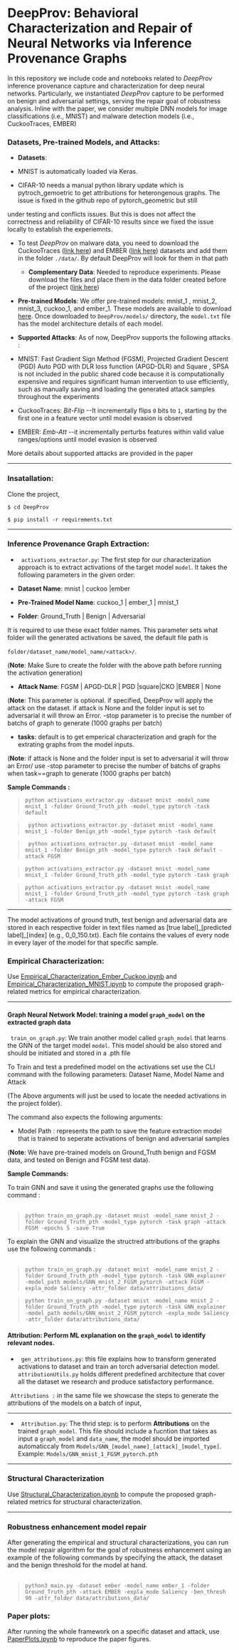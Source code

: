 # DeepProv: Behavioral Characterization and Repair of Neural Networks via Inference Provenance Graphs

  

In this repository we include code and notebooks related to *DeepProv* inference provenance capture and characterization for deep neural networks. Particularly, we instantiated *DeepProv* capture to be performed on benign and adversarial settings, serving the repair goal of robustness analysis. Inline with the paper, we consider multiple DNN models for image classifications (i.e., MNIST) and malware detection models (i.e., CuckooTraces, EMBER) <br  />

  

### Datasets, Pre-trained Models, and Attacks:

  

  

-  **Datasets**:

- MNIST is automatically loaded via Keras.

- CIFAR-10 needs a manual python library update which is pytroch_gemoetric to get attributions for heterongenous graphs. The issue is fixed in the github repo of pytorch_geometric but still

under testing and conflicts issues. But this is does not affect the correctness and reliability of CIFAR-10 results since we fixed the issue locally to establish the experiemnts.

- To test *DeepProv* on malware data, you need to download the CuckooTraces ([link here](https://drive.google.com/file/d/1RAMqh5VVlmSR-Z6mVbiHCti5viyntqwS/view?usp=sharing)) and EMBER ([link here](https://ember.elastic.co/ember_dataset_2018_2.tar.bz2)) datasets and add them in the folder `./data/`. By default DeepProv will look for them in that path<br  />

  -  **Complementary Data**: Needed to reproduce experiments. Please download the files and place them in the data folder created before of the project ([link here](https://drive.google.com/drive/folders/1trvTg5dUrSlfewM-gbG7UtHqcWUNcfCC?usp=sharing))

  

-  **Pre-trained Models**: We offer pre-trained models: mnist_1 , mnist_2, mnist_3, cuckoo_1, and ember_1. These models are available to download [here](https://drive.google.com/drive/folders/1ps2N57PSGscZkq1k4VERovd0a1B3lZDC?usp=sharing). Once downloaded to `DeepProv/models/` directory, the `model.txt` file has the model architecture details of each model.

  

-  **Supported Attacks**: As of now, DeepProv supports the following attacks : <br  />

- MNIST: Fast Gradient Sign Method (FGSM), Projected Gradient Descent (PGD) Auto PGD with DLR loss function (APGD-DLR) and Square , SPSA is not included in the public shared code because it is computationally expensive and requires significant human intervention to use efficiently, such as manually saving and loading the generated attack samples throughout the experiments <br  />

- CuckooTraces: *Bit-Flip* --It incrementally flips `0` bits to `1`, starting by the first one in a feature vector until model evasion is observed <br  />

- EMBER: *Emb-Att* --it incrementally perturbs features within valid value ranges/options until model evasion is observed <br  />

More details about supported attacks are provided in the paper

  

  

***

  

  

### Insatallation:

  

Clone the project,

  

```$ cd DeepProv ```

  

  

```$ pip install -r requirements.txt ```

  

***

  

  

### Inference Provenance Graph Extraction:

  

  

-  ` activations_extractor.py`: The first step for our characterization approach is to extract activations of the target model `model`. It takes the following parameters in the given order:

  

  

-  **Dataset Name**: mnist | cuckoo |ember <br  />

  

-  **Pre-Trained Model Name**: cuckoo_1 | ember_1 | mnist_1 <br  />

  

-  **Folder**: Ground_Truth | Benign | Adversarial <br>

  

It is required to use these exact folder names. This parameter sets what folder will the generated activations be saved, the default file path is

  

`folder/dataset_name/model_name/<attack>/`.

  

(**Note**: Make Sure to create the folder with the above path before running the activation generation)

  

-  **Attack Name**: FGSM | APGD-DLR | PGD |square|CKO |EMBER | None <br  />

  

(**Note**: This parameter is optional. if specified, DeepProv will apply the attack on the dataset. if attack is None and the folder input is set to adversarial it will throw an Error. -stop parameter is to precise the number of batchs of graph to generate (1000 graphs per batch) <br  />

  

-  **tasks**: default is to get emperical characterization and graph for the extrating graphs from the model inputs.<br  />

  

  

(**Note**: if attack is None and the folder input is set to adversarial it will throw an Error/ use -stop parameter to precise the number of batchs of graphs when task==graph to generate (1000 graphs per batch) <br  />

  

**Sample Commands :**  <br  />

  

>  `python activations_extractor.py -dataset mnist -model_name mnist_1 -folder Ground_Truth_pth -model_type pytorch -task default`  <br  />

  

>  ` python activations_extractor.py -dataset mnist -model_name mnist_1 -folder Benign_pth -model_type pytorch -task default`  <br  />

  

>  ` python activations_extractor.py -dataset mnist -model_name mnist_1 -folder Benign_pth -model_type pytorch -task default -attack FGSM`  <br  />

  

>  `python activations_extractor.py -dataset mnist -model_name mnist_1 -folder Ground_Truth_pth -model_type pytorch -task graph `  <br  />

  

>  `python activations_extractor.py -dataset mnist -model_name mnist_1 -folder Ground_Truth_pth -model_type pytorch -task graph -attack FGSM`  <br  />

  

  

***

  

The model activations of ground truth, test benign and adversarial data are stored in each respective folder in text files named as [true label]\_[predicted label]\_[index] (e.g., 0_0_150.txt). Each file contains the values of every node in every layer of the model for that specific sample.

  

  

### Empirical Characterization:

  

Use [Empirical_Characterization_Ember_Cuckoo.ipynb](/Empirical_Characterization_Ember_Cuckoo.ipynb) and [Empirical_Characterization_MNIST.ipynb](/Empirical_Characterization_MNIST.ipynb) to compute the proposed graph-related metrics for empirical characterization.

  

  

---

  

  

#### Graph Neural Network Model: training a model `graph_model` on the extracted graph data

  

  

` train_on_graph.py`: We train another model called `graph_model` that learns the GNN of the target model `model`. This model should be also stored and should be initiated and stored in a .pth file <br  />

  

  

To Train and test a predefined model on the activations set use the CLI command with the following parameters: Dataset Name, Model Name and Attack

  

(The Above arguments will just be used to locate the needed activations in the project folder).

  

The command also expects the following arguments: <br  />

  

- Model Path : represents the path to save the feature extraction model that is trained to seperate activations of benign and adversarial samples <br/>

  

(**Note**: We have pre-trained models on Ground_Truth benign and FGSM data, and tested on Benign and FGSM test data).

  

  

**Sample Commands:**  <br  />

  

To train GNN and save it using the generated graphs use the following command : <br  />  <br  />

  

>  `python train_on_graph.py -dataset mnist -model_name mnist_2 -folder Ground_Truth_pth -model_type pytorch -task graph -attack FGSM -epochs 5 -save True`  <br  />

  

  

To explain the GNN and visualize the structred attributions of the graphs use the following commands : <br  />  <br  />

  

>  `python train_on_graph.py -dataset mnist -model_name mnist_2 -folder Ground_Truth_pth -model_type pytorch -task GNN_explainer -model_path models/GNN_mnist_2_FGSM_pytorch -attack FGSM -expla_mode Saliency -attr_folder data/attributions_data/`  <br  />

  

>  `python train_on_graph.py -dataset mnist -model_name mnist_2 -folder Ground_Truth_pth -model_type pytorch -task GNN_explainer -model_path models/GNN_mnist_2_FGSM_pytorch -expla_mode Saliency -attr_folder data/attributions_data/ `  <br  />

  

  

#### Attribution: Perform ML explanation on the `graph_model` to identify relevant nodes.

  

  

-  ` gen_attributions.py`: this file explains how to transform generated activations to dataset and train an torch adversarial detection model. ` attributionUtils.py` holds different predefined architecture that cover all the dataset we research and produce satisfactory performance.

  

` Attributions :` in the same file we showcase the steps to generate the attributions of the models on a batch of input,

  

---

  

-  ` Attribution.py`: The thrid step: is to perform **Attributions** on the trained `graph_model`. This file should include a fucntion that takes as input a `graph_model` and `data_name`, the model should be imported automaticcaly from `Models/GNN_[model_name]_[attack]_[model_type]`. Example: `Models/GNN_mnist_1_FGSM_pytorch.pth`

  

***

  

### Structural Characterization

  

Use [Structural_Characterization.ipynb](/Structural_Characterization.ipynb) to compute the proposed graph-related metrics for structural characterization.

  

  

***

  

### Robustness enhancement model repair

  

After generating the empirical and structural characterizations, you can run the model repair algorithm for the goal of robustness enhancement using an example of the following commands by specifying the attack, the dataset and the benign threshold for the model at hand.<br  />  <br  />

  

>  `python3 main.py -dataset ember -model_name ember_1 -folder Ground_Truth_pth -attack EMBER -expla_mode Saliency -ben_thresh 90 -attr_folder data/attributions_data/`  <br  />

  

### Paper plots:

  

After running the whole framework on a specific dataset and attack, use [PaperPlots.ipynb](/PaperPlots.ipynb) to reproduce the paper figures.
